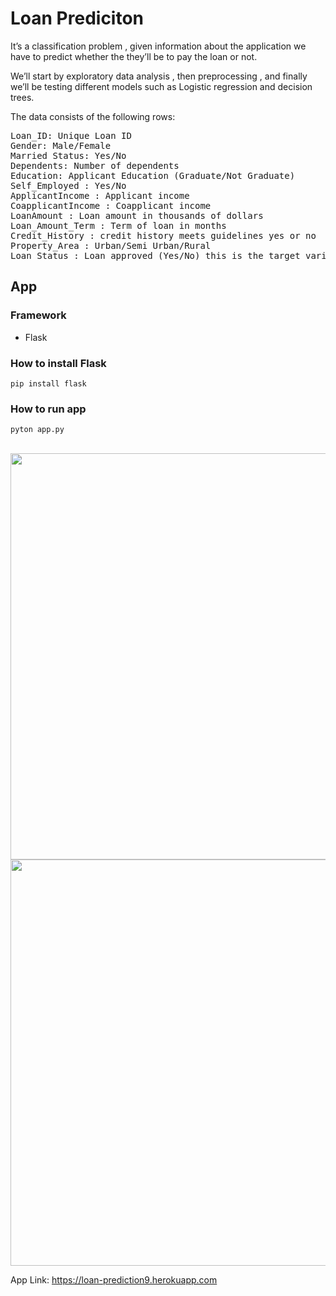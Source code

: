 # Loan Prediciton
It’s a classification problem , given information about the application we have to predict whether the they’ll be to pay the loan or not.

We’ll start by exploratory data analysis , then preprocessing , and finally we’ll be testing different models such as Logistic regression and decision trees.

The data consists of the following rows:

<pre>
Loan_ID: Unique Loan ID
Gender: Male/Female
Married Status: Yes/No
Dependents: Number of dependents 
Education: Applicant Education (Graduate/Not Graduate)
Self_Employed : Yes/No
ApplicantIncome : Applicant income
CoapplicantIncome : Coapplicant income
LoanAmount : Loan amount in thousands of dollars
Loan_Amount_Term : Term of loan in months
Credit_History : credit history meets guidelines yes or no
Property_Area : Urban/Semi Urban/Rural
Loan_Status : Loan approved (Yes/No) this is the target variable
</pre>

## App
### Framework
* Flask
### How to install Flask
`pip install flask`
### How to run app
`pyton app.py`

<br>
<img src="https://user-images.githubusercontent.com/85934122/173180065-065b1fec-8dd9-4dac-8524-b8198929c70a.png" width="650">
<img src="https://user-images.githubusercontent.com/85934122/173180078-8e364165-7acd-4ea2-a8ba-8f2d5ff1606c.png" width="650">

<br> 

App Link: https://loan-prediction9.herokuapp.com

